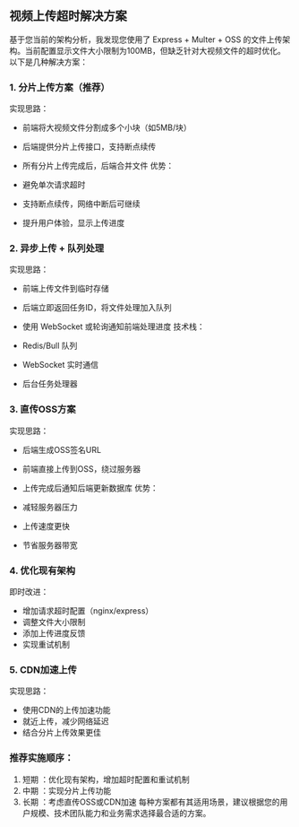 ## 视频上传超时解决方案
基于您当前的架构分析，我发现您使用了 Express + Multer + OSS 的文件上传架构。当前配置显示文件大小限制为100MB，但缺乏针对大视频文件的超时优化。以下是几种解决方案：

### 1. 分片上传方案（推荐）
实现思路：

- 前端将大视频文件分割成多个小块（如5MB/块）
- 后端提供分片上传接口，支持断点续传
- 所有分片上传完成后，后端合并文件
优势：

- 避免单次请求超时
- 支持断点续传，网络中断后可继续
- 提升用户体验，显示上传进度
### 2. 异步上传 + 队列处理
实现思路：

- 前端上传文件到临时存储
- 后端立即返回任务ID，将文件处理加入队列
- 使用 WebSocket 或轮询通知前端处理进度
技术栈：

- Redis/Bull 队列
- WebSocket 实时通信
- 后台任务处理器
### 3. 直传OSS方案
实现思路：
- 后端生成OSS签名URL
- 前端直接上传到OSS，绕过服务器
- 上传完成后通知后端更新数据库
优势：

- 减轻服务器压力
- 上传速度更快
- 节省服务器带宽
### 4. 优化现有架构
即时改进：

- 增加请求超时配置（nginx/express）
- 调整文件大小限制
- 添加上传进度反馈
- 实现重试机制
### 5. CDN加速上传
实现思路：

- 使用CDN的上传加速功能
- 就近上传，减少网络延迟
- 结合分片上传效果更佳
### 推荐实施顺序：
1. 短期 ：优化现有架构，增加超时配置和重试机制
2. 中期 ：实现分片上传功能
3. 长期 ：考虑直传OSS或CDN加速
每种方案都有其适用场景，建议根据您的用户规模、技术团队能力和业务需求选择最合适的方案。
